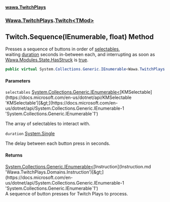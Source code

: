 #### [wawa.TwitchPlays](index.md 'index')
### [Wawa.TwitchPlays](Wawa.TwitchPlays.md 'Wawa.TwitchPlays').[Twitch&lt;TMod&gt;](Twitch_TMod_.md 'Wawa.TwitchPlays.Twitch<TMod>')

## Twitch<TMod>.Sequence(IEnumerable<KMSelectable>, float) Method

Presses a sequence of buttons in order of [selectables](Twitch_TMod_.Sequence(IEnumerable,Single).md#Wawa.TwitchPlays.Twitch_TMod_.Sequence(System.Collections.Generic.IEnumerable_KMSelectable_,float).selectables 'Wawa.TwitchPlays.Twitch<TMod>.Sequence(System.Collections.Generic.IEnumerable<KMSelectable>, float).selectables'),  
waiting [duration](Twitch_TMod_.Sequence(IEnumerable,Single).md#Wawa.TwitchPlays.Twitch_TMod_.Sequence(System.Collections.Generic.IEnumerable_KMSelectable_,float).duration 'Wawa.TwitchPlays.Twitch<TMod>.Sequence(System.Collections.Generic.IEnumerable<KMSelectable>, float).duration') seconds in-between each, and interrupting as soon as  
[Wawa.Modules.State.HasStruck](https://docs.microsoft.com/en-us/dotnet/api/Wawa.Modules.State.HasStruck 'Wawa.Modules.State.HasStruck') is [true](https://docs.microsoft.com/en-us/dotnet/csharp/language-reference/builtin-types/bool 'https://docs.microsoft.com/en-us/dotnet/csharp/language-reference/builtin-types/bool').

```csharp
public virtual System.Collections.Generic.IEnumerable<Wawa.TwitchPlays.Domains.Instruction> Sequence(System.Collections.Generic.IEnumerable<KMSelectable> selectables, float duration);
```
#### Parameters

<a name='Wawa.TwitchPlays.Twitch_TMod_.Sequence(System.Collections.Generic.IEnumerable_KMSelectable_,float).selectables'></a>

`selectables` [System.Collections.Generic.IEnumerable&lt;](https://docs.microsoft.com/en-us/dotnet/api/System.Collections.Generic.IEnumerable-1 'System.Collections.Generic.IEnumerable`1')[KMSelectable](https://docs.microsoft.com/en-us/dotnet/api/KMSelectable 'KMSelectable')[&gt;](https://docs.microsoft.com/en-us/dotnet/api/System.Collections.Generic.IEnumerable-1 'System.Collections.Generic.IEnumerable`1')

The array of selectables to interact with.

<a name='Wawa.TwitchPlays.Twitch_TMod_.Sequence(System.Collections.Generic.IEnumerable_KMSelectable_,float).duration'></a>

`duration` [System.Single](https://docs.microsoft.com/en-us/dotnet/api/System.Single 'System.Single')

The delay between each button press in seconds.

#### Returns
[System.Collections.Generic.IEnumerable&lt;](https://docs.microsoft.com/en-us/dotnet/api/System.Collections.Generic.IEnumerable-1 'System.Collections.Generic.IEnumerable`1')[Instruction](Instruction.md 'Wawa.TwitchPlays.Domains.Instruction')[&gt;](https://docs.microsoft.com/en-us/dotnet/api/System.Collections.Generic.IEnumerable-1 'System.Collections.Generic.IEnumerable`1')  
A sequence of button presses for Twitch Plays to process.